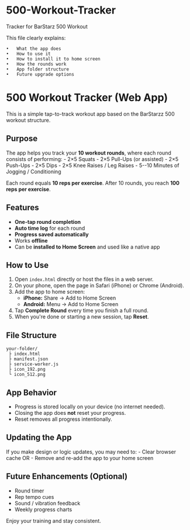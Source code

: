 # 500-Workout-Tracker
Tracker for BarStarz 500 Workout

This file clearly explains:

	•	What the app does
	•	How to use it
	•	How to install it to home screen
	•	How the rounds work
	•	App folder structure
	•	Future upgrade options

# 500 Workout Tracker (Web App)

This is a simple tap-to-track workout app based on the BarStarzz 500
workout structure.

## Purpose

The app helps you track your **10 workout rounds**, where each round
consists of performing: - 2×5 Squats - 2×5 Pull-Ups (or assisted) - 2×5
Push-Ups - 2×5 Dips - 2×5 Knee Raises / Leg Raises - 5--10 Minutes of
Jogging / Conditioning

Each round equals **10 reps per exercise**. After 10 rounds, you reach
**100 reps per exercise**.

## Features

-   **One-tap round completion**
-   **Auto time log** for each round
-   **Progress saved automatically**
-   Works **offline**
-   Can be **installed to Home Screen** and used like a native app

## How to Use

1.  Open `index.html` directly or host the files in a web server.
2.  On your phone, open the page in Safari (iPhone) or Chrome (Android).
3.  Add the app to home screen:
    -   **iPhone:** Share → Add to Home Screen
    -   **Android:** Menu → Add to Home Screen
4.  Tap **Complete Round** every time you finish a full round.
5.  When you're done or starting a new session, tap **Reset**.

## File Structure

    your-folder/
     ├ index.html
     ├ manifest.json
     ├ service-worker.js
     ├ icon_192.png
     └ icon_512.png

## App Behavior

-   Progress is stored locally on your device (no internet needed).
-   Closing the app does **not** reset your progress.
-   Reset removes all progress intentionally.

## Updating the App

If you make design or logic updates, you may need to: - Clear browser
cache OR - Remove and re-add the app to your home screen

## Future Enhancements (Optional)

-   Round timer
-   Rep tempo cues
-   Sound / vibration feedback
-   Weekly progress charts

Enjoy your training and stay consistent.
